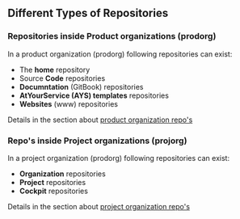 ## Different Types of Repositories

### Repositories inside Product organizations (prodorg)

In a product organization (prodorg) following repositories can exist:

- The **home** repository
- Source **Code** repositories
- **Documntation** (GitBook) repositories
- **AtYourService (AYS) templates** repositories
- **Websites** (www) repositories

Details in the section about [product organization repo's](prodorg_repos.md)

### Repo's inside Project organizations (projorg)

In a project organization (prodorg) following repositories can exist:

- **Organization** repositories
- **Project** repositories
- **Cockpit** repositories

Details in the section about [project organization repo's](projorg_repos.md)